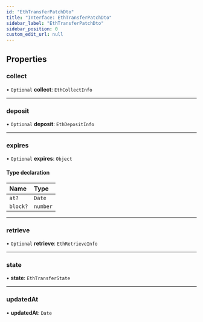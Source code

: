 ```yaml
---
id: "EthTransferPatchDto"
title: "Interface: EthTransferPatchDto"
sidebar_label: "EthTransferPatchDto"
sidebar_position: 0
custom_edit_url: null
---
```


## Properties

### collect

• `Optional` **collect**: `EthCollectInfo`

___

### deposit

• `Optional` **deposit**: `EthDepositInfo`

___

### expires

• `Optional` **expires**: `Object`

#### Type declaration

| Name | Type |
| :------ | :------ |
| `at?` | `Date` |
| `block?` | `number` |

___

### retrieve

• `Optional` **retrieve**: `EthRetrieveInfo`

___

### state

• **state**: `EthTransferState`

___

### updatedAt

• **updatedAt**: `Date`
